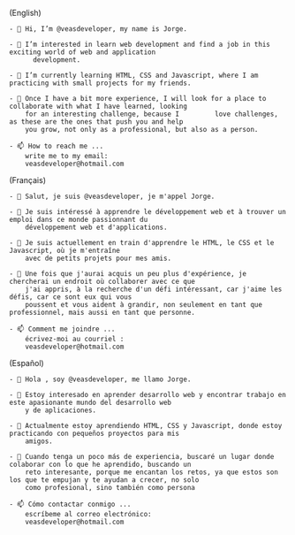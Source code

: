 (English)

    - 👋 Hi, I’m @veasdeveloper, my name is Jorge. 
    
    - 👀 I’m interested in learn web development and find a job in this exciting world of web and application 
          development.
          
    - 🌱 I’m currently learning HTML, CSS and Javascript, where I am practicing with small projects for my friends.

    - 💞️ Once I have a bit more experience, I will look for a place to collaborate with what I have learned, looking 
        for an interesting challenge, because I         love challenges, as these are the ones that push you and help 
        you grow, not only as a professional, but also as a person.

    - 📫 How to reach me ...
        write me to my email:
        veasdeveloper@hotmail.com

(Français)

    - 👋 Salut, je suis @veasdeveloper, je m'appel Jorge.
    
    - 👀 Je suis intéressé à apprendre le développement web et à trouver un emploi dans ce monde passionnant du 
        développement web et d'applications.
        
    - 🌱 Je suis actuellement en train d'apprendre le HTML, le CSS et le Javascript, où je m'entraîne 
        avec de petits projets pour mes amis.

    - 💞️ Une fois que j'aurai acquis un peu plus d'expérience, je chercherai un endroit où collaborer avec ce que 
        j'ai appris, à la recherche d'un défi intéressant, car j'aime les défis, car ce sont eux qui vous 
        poussent et vous aident à grandir, non seulement en tant que professionnel, mais aussi en tant que personne.

    - 📫 Comment me joindre ...
        écrivez-moi au courriel :
        veasdeveloper@hotmail.com
      
(Español)

    - 👋 Hola , soy @veasdeveloper, me llamo Jorge.
    
    - 👀 Estoy interesado en aprender desarrollo web y encontrar trabajo en este apasionante mundo del desarrollo web
        y de aplicaciones.
        
    - 🌱 Actualmente estoy aprendiendo HTML, CSS y Javascript, donde estoy practicando con pequeños proyectos para mis 
        amigos.

    - 💞️ Cuando tenga un poco más de experiencia, buscaré un lugar donde colaborar con lo que he aprendido, buscando un 
        reto interesante, porque me encantan los retos, ya que estos son los que te empujan y te ayudan a crecer, no solo
        como profesional, sino también como persona
    
    - 📫 Cómo contactar conmigo ...
        escríbeme al correo electrónico:
        veasdeveloper@hotmail.com
    
<!---
veasdeveloper/veasdeveloper is a ✨ special ✨ repository because its `README.md` (this file) appears on your GitHub profile.
You can click the Preview link to take a look at your changes.
--->
